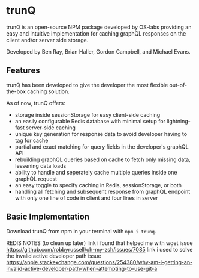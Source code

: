 # trunQ
trunQ is an open-source NPM package developed by OS-labs providing an easy and intuitive implementation for caching graphQL responses on the client and/or server side storage.

Developed by Ben Ray, Brian Haller, Gordon Campbell, and Michael Evans.

## Features

trunQ has been developed to give the developer the most flexible out-of-the-box caching solution.

As of now, trunQ offers:
- storage inside sessionStorage for easy client-side caching
- an easily configurable Redis database with minimal setup for lightning-fast server-side caching
- unique key generation for response data to avoid developer having to tag for cache
- partial and exact matching for query fields in the developer's graphQL API
- rebuilding graphQL queries based on cache to fetch only missing data, lessening data loads
- ability to handle and seperately cache multiple queries inside one graphQL request
- an easy toggle to specify caching in Redis, sessionStorage, or both 
- handling all fetching and subsequent response from graphQL endpoint with only one line of code in client
  and four lines in server

## Basic Implementation

Download trunQ from npm in your terminal with `npm i trunq`.


REDIS NOTES (to clean up later) 
link i found that helped me with wget issue 
https://github.com/robbyrussell/oh-my-zsh/issues/7085 
link i used to solve the invalid active developer path issue 
https://apple.stackexchange.com/questions/254380/why-am-i-getting-an-invalid-active-developer-path-when-attempting-to-use-git-a
